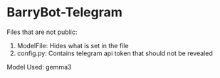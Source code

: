 # BarryBot-Telegram
Files that are not public: 
1. ModelFile: Hides what is set in the file
2. config.py: Contains telegram api token that should not be revealed

Model Used: gemma3
